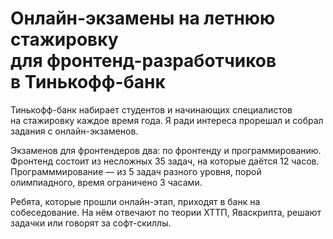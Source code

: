 # Онлайн-экзамены на летнюю стажировку<br> для фронтенд-разработчиков в Тинькофф-банк

Тинькофф-банк набирает студентов и начинающих специалистов на стажировку каждое время года. Я ради интереса прорешал и собрал задания с онлайн-экзаменов.

Экзаменов для фронтендеров два: по фронтенду и программированию. Фронтенд состоит из несложных 35 задач, на которые даётся 12 часов. Программмирование — из 5 задач разного уровня, порой олимпиадного, время ограничено 3 часами.

Ребята, которые прошли онлайн-этап, приходят в банк на собеседование. На нём отвечают по теории ХТТП, Яваскрипта, решают задачки или говорят за софт-скиллы.
